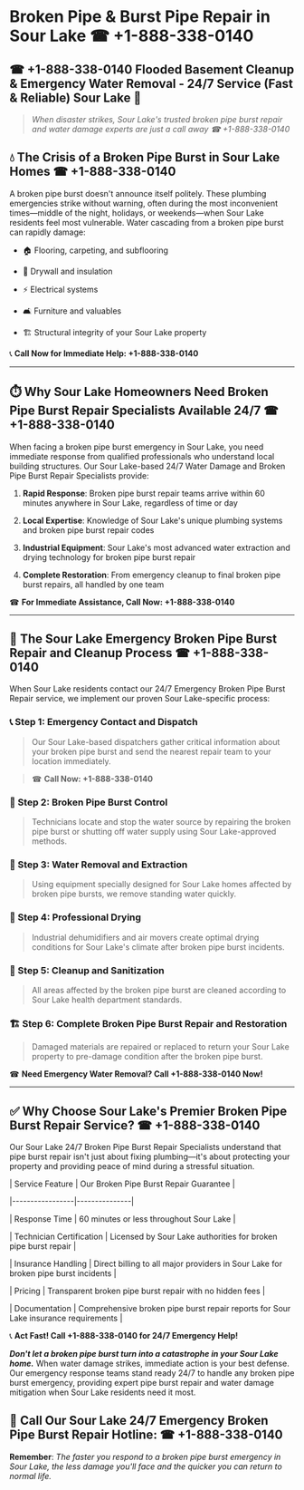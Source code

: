 # Broken Pipe & Burst Pipe Repair in Sour Lake ☎ +1-888-338-0140  
## ☎ +1-888-338-0140 Flooded Basement Cleanup & Emergency Water Removal - 24/7 Service (Fast & Reliable) Sour Lake 🚨  

> *When disaster strikes, Sour Lake's trusted broken pipe burst repair and water damage experts are just a call away ☎ +1-888-338-0140*  

## 💧 The Crisis of a Broken Pipe Burst in Sour Lake Homes ☎ +1-888-338-0140  

A broken pipe burst doesn't announce itself politely. These plumbing emergencies strike without warning, often during the most inconvenient times—middle of the night, holidays, or weekends—when Sour Lake residents feel most vulnerable. Water cascading from a broken pipe burst can rapidly damage:  

* 🏠 Flooring, carpeting, and subflooring  
* 🧱 Drywall and insulation  
* ⚡ Electrical systems  
* 🛋️ Furniture and valuables  
* 🏗️ Structural integrity of your Sour Lake property  

📞 **Call Now for Immediate Help: +1-888-338-0140**  

---  

## ⏱️ Why Sour Lake Homeowners Need Broken Pipe Burst Repair Specialists Available 24/7 ☎ +1-888-338-0140  

When facing a broken pipe burst emergency in Sour Lake, you need immediate response from qualified professionals who understand local building structures. Our Sour Lake-based 24/7 Water Damage and Broken Pipe Burst Repair Specialists provide:  

1. **Rapid Response**: Broken pipe burst repair teams arrive within 60 minutes anywhere in Sour Lake, regardless of time or day  
2. **Local Expertise**: Knowledge of Sour Lake's unique plumbing systems and broken pipe burst repair codes  
3. **Industrial Equipment**: Sour Lake's most advanced water extraction and drying technology for broken pipe burst repair  
4. **Complete Restoration**: From emergency cleanup to final broken pipe burst repairs, all handled by one team  

☎ **For Immediate Assistance, Call Now: +1-888-338-0140**  

---  

## 🔧 The Sour Lake Emergency Broken Pipe Burst Repair and Cleanup Process ☎ +1-888-338-0140  

When Sour Lake residents contact our 24/7 Emergency Broken Pipe Burst Repair service, we implement our proven Sour Lake-specific process:  

### 📞 Step 1: Emergency Contact and Dispatch  
> Our Sour Lake-based dispatchers gather critical information about your broken pipe burst and send the nearest repair team to your location immediately.  
> ☎ **Call Now: +1-888-338-0140**  

### 🚿 Step 2: Broken Pipe Burst Control  
> Technicians locate and stop the water source by repairing the broken pipe burst or shutting off water supply using Sour Lake-approved methods.  

### 🌊 Step 3: Water Removal and Extraction  
> Using equipment specially designed for Sour Lake homes affected by broken pipe bursts, we remove standing water quickly.  

### 💨 Step 4: Professional Drying  
> Industrial dehumidifiers and air movers create optimal drying conditions for Sour Lake's climate after broken pipe burst incidents.  

### 🧼 Step 5: Cleanup and Sanitization  
> All areas affected by the broken pipe burst are cleaned according to Sour Lake health department standards.  

### 🏗️ Step 6: Complete Broken Pipe Burst Repair and Restoration  
> Damaged materials are repaired or replaced to return your Sour Lake property to pre-damage condition after the broken pipe burst.  

☎ **Need Emergency Water Removal? Call +1-888-338-0140 Now!**  

---  

## ✅ Why Choose Sour Lake's Premier Broken Pipe Burst Repair Service? ☎ +1-888-338-0140  

Our Sour Lake 24/7 Broken Pipe Burst Repair Specialists understand that pipe burst repair isn't just about fixing plumbing—it's about protecting your property and providing peace of mind during a stressful situation.  

| Service Feature | Our Broken Pipe Burst Repair Guarantee |  
|-----------------|---------------|  
| Response Time | 60 minutes or less throughout Sour Lake |  
| Technician Certification | Licensed by Sour Lake authorities for broken pipe burst repair |  
| Insurance Handling | Direct billing to all major providers in Sour Lake for broken pipe burst incidents |  
| Pricing | Transparent broken pipe burst repair with no hidden fees |  
| Documentation | Comprehensive broken pipe burst repair reports for Sour Lake insurance requirements |  

📞 **Act Fast! Call +1-888-338-0140 for 24/7 Emergency Help!**  

***Don't let a broken pipe burst turn into a catastrophe in your Sour Lake home.*** When water damage strikes, immediate action is your best defense. Our emergency response teams stand ready 24/7 to handle any broken pipe burst emergency, providing expert pipe burst repair and water damage mitigation when Sour Lake residents need it most.  

## 📱 Call Our Sour Lake 24/7 Emergency Broken Pipe Burst Repair Hotline: ☎ +1-888-338-0140  

**Remember**: *The faster you respond to a broken pipe burst emergency in Sour Lake, the less damage you'll face and the quicker you can return to normal life.*